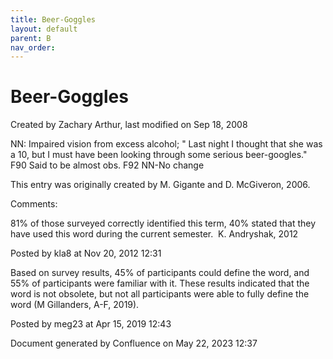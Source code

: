 ```yaml
---
title: Beer-Goggles
layout: default
parent: B
nav_order:
---
```


# Beer-Goggles

Created by  Zachary Arthur, last modified on Sep 18, 2008

NN: Impaired vision from excess alcohol; &quot; Last night I thought that she was a 10, but I must have been looking through some serious beer-googles.&quot; F90 Said to be almost obs. F92 NN-No change 

This entry was originally created by M. Gigante and D. McGiveron, 2006.

Comments:

81% of those surveyed correctly identified this term, 40% stated that they have used this word during the current semester.  K. Andryshak, 2012

Posted by kla8 at Nov 20, 2012 12:31

Based on survey results, 45% of participants could define the word, and 55% of participants were familiar with it. These results indicated that the word is not obsolete, but not all participants were able to fully define the word (M Gillanders, A-F, 2019).

Posted by meg23 at Apr 15, 2019 12:43

Document generated by Confluence on May 22, 2023 12:37


